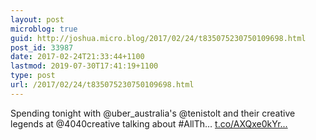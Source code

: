 ```yaml
---
layout: post
microblog: true
guid: http://joshua.micro.blog/2017/02/24/t835075230750109698.html
post_id: 33987
date: 2017-02-24T21:33:44+1100
lastmod: 2019-07-30T17:41:19+1100
type: post
url: /2017/02/24/t835075230750109698.html
---
```

Spending tonight with @uber_australia's @tenistolt and their creative legends at @4040creative talking about #AllTh… [t.co/AXQxe0kYr...](https://t.co/AXQxe0kYrc)

